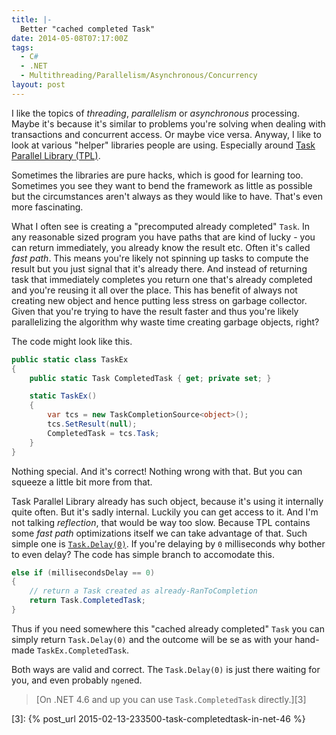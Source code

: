 ```yaml
---
title: |-
  Better "cached completed Task"
date: 2014-05-08T07:17:00Z
tags:
  - C#
  - .NET
  - Multithreading/Parallelism/Asynchronous/Concurrency
layout: post
---
```

I like the topics of _threading_, _parallelism_ or _asynchronous_ processing. Maybe it's because it's similar to problems you're solving when dealing with transactions and concurrent access. Or maybe vice versa. Anyway, I like to look at various "helper" libraries people are using. Especially around [Task Parallel Library (TPL)][1].

Sometimes the libraries are pure hacks, which is good for learning too. Sometimes you see they want to bend the framework as little as possible but the circumstances aren't always as they would like to have. That's even more fascinating.

<!-- excerpt -->

What I often see is creating a "precomputed already completed" `Task`. In any reasonable sized program you have paths that are kind of lucky - you can return immediately, you already know the result etc. Often it's called _fast path_. This means you're likely not spinning up tasks to compute the result but you just signal that it's already there. And instead of returning task that immediately completes you return one that's already completed and you're reusing it all over the place. This has benefit of always not creating new object and hence putting less stress on garbage collector.  Given that you're trying to have the result faster and thus you're likely parallelizing the algorithm why waste time creating garbage objects, right?

The code might look like this.   

```csharp
public static class TaskEx
{
	public static Task CompletedTask { get; private set; }

	static TaskEx()
	{
		var tcs = new TaskCompletionSource<object>();
		tcs.SetResult(null);
		CompletedTask = tcs.Task;
	}
}
```

Nothing special. And it's correct! Nothing wrong with that. But you can squeeze a little bit more from that.

Task Parallel Library already has such object, because it's using it internally quite often. But it's sadly internal. Luckily you can get access to it. And I'm not talking _reflection_, that would be way too slow. Because TPL contains some _fast path_ optimizations itself we can take advantage of that. Such simple one is [`Task.Delay(0)`][2]. If you're delaying by `0` milliseconds why bother to even delay? The code has simple branch to accomodate this.

```csharp
else if (millisecondsDelay == 0)
{
    // return a Task created as already-RanToCompletion
    return Task.CompletedTask;
}  
```

Thus if you need somewhere this "cached already completed" `Task` you can simply return `Task.Delay(0)` and the outcome will be se as with your hand-made `TaskEx.CompletedTask`. 

Both ways are valid and correct. The `Task.Delay(0)` is just there waiting for you, and even probably `ngen`ed.

> [On .NET 4.6 and up you can use `Task.CompletedTask` directly.][3]

[1]: http://msdn.microsoft.com/en-us/library/dd460717(v=vs.110).aspx
[2]: http://referencesource.microsoft.com/#mscorlib/system/threading/Tasks/Task.cs#5868
[3]: {% post_url 2015-02-13-233500-task-completedtask-in-net-46 %}